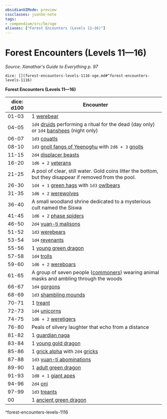 ```yaml
---
obsidianUIMode: preview
cssclasses: json5e-note
tags:
- compendium/src/5e/xge
aliases: ["Forest Encounters (Levels 11—16)"]
---
```

# Forest Encounters (Levels 11—16)
*Source: Xanathar's Guide to Everything p. 97* 

`dice: [](forest-encounters-levels-1116-xge.md#^forest-encounters-levels-1116)`

**Forest Encounters (Levels 11—16)**

| dice: d100 | Encounter |
|------------|-----------|
| 01-03 | 1 [werebear](/compendium/bestiary/humanoid/werebear.md) |
| 04-05 | `1d4` [druids](/compendium/bestiary/humanoid/druid.md) performing a ritual for the dead (day only) or `1d4` [banshees](/compendium/bestiary/undead/banshee.md) (night only) |
| 06-07 | `1d3` [couatls](/compendium/bestiary/celestial/couatl.md) |
| 08-10 | `1d3` [gnoll fangs of Yeenoghu](/compendium/bestiary/fiend/gnoll-fang-of-yeenoghu.md) with `2d6 + 3` [gnolls](/compendium/bestiary/humanoid/gnoll.md) |
| 11-15 | `2d4` [displacer beasts](/compendium/bestiary/monstrosity/displacer-beast.md) |
| 16-20 | `1d6 + 2` [veterans](/compendium/bestiary/humanoid/veteran.md) |
| 21-25 | A pool of clear, still water. Gold coins litter the bottom, but they disappear if removed from the pool. |
| 26-30 | `1d4 + 1` [green hags](/compendium/bestiary/fey/green-hag.md) with `1d3` [owlbears](/compendium/bestiary/monstrosity/owlbear.md) |
| 31-35 | `1d6 + 2` [werewolves](/compendium/bestiary/humanoid/werewolf.md) |
| 36-40 | A small woodland shrine dedicated to a mysterious cult named the Siswa |
| 41-45 | `1d6 + 2` [phase spiders](/compendium/bestiary/monstrosity/phase-spider.md) |
| 46-50 | `2d4` [yuan-ti malisons](/compendium/bestiary/monstrosity/yuan-ti-malison-type-1.md) |
| 51-52 | `1d3` [werebears](/compendium/bestiary/humanoid/werebear.md) |
| 53-54 | `1d4` [revenants](/compendium/bestiary/undead/revenant.md) |
| 55-56 | 1 [young green dragon](/compendium/bestiary/dragon/young-green-dragon.md) |
| 57-58 | `1d4` [trolls](/compendium/bestiary/giant/troll.md) |
| 59-60 | `1d6 + 2` [wereboars](/compendium/bestiary/humanoid/wereboar.md) |
| 61-65 | A group of seven people ([commoners](/compendium/bestiary/humanoid/commoner.md)) wearing animal masks and ambling through the woods |
| 66-67 | `1d4` [gorgons](/compendium/bestiary/monstrosity/gorgon.md) |
| 68-69 | `1d3` [shambling mounds](/compendium/bestiary/plant/shambling-mound.md) |
| 70-71 | 1 [treant](/compendium/bestiary/plant/treant.md) |
| 72-73 | `1d4` [unicorns](/compendium/bestiary/celestial/unicorn.md) |
| 74-75 | `1d6 + 2` [weretigers](/compendium/bestiary/humanoid/weretiger.md) |
| 76-80 | Peals of silvery laughter that echo from a distance |
| 81-82 | 1 [guardian naga](/compendium/bestiary/monstrosity/guardian-naga.md) |
| 83-84 | 1 [young gold dragon](/compendium/bestiary/dragon/young-gold-dragon.md) |
| 85-86 | 1 [grick alpha](/compendium/bestiary/monstrosity/grick-alpha.md) with `2d4` [gricks](/compendium/bestiary/monstrosity/grick.md) |
| 87-88 | `1d3` [yuan-ti abominations](/compendium/bestiary/monstrosity/yuan-ti-abomination.md) |
| 89-90 | 1 [adult green dragon](/compendium/bestiary/dragon/adult-green-dragon.md) |
| 91-93 | `1d8 + 1` [giant apes](/compendium/bestiary/beast/giant-ape.md) |
| 94-96 | `2d4` [oni](/compendium/bestiary/giant/oni.md) |
| 97-99 | `1d3` [treants](/compendium/bestiary/plant/treant.md) |
| 00 | 1 [ancient green dragon](/compendium/bestiary/dragon/ancient-green-dragon.md) |
^forest-encounters-levels-1116